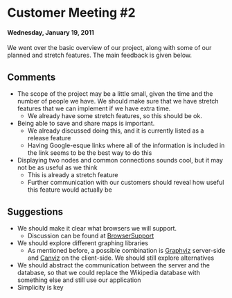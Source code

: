# Customer Meeting #2 #
#### Wednesday, January 19, 2011 ####

We went over the basic overview of our project, along with some of our planned and stretch features. The main feedback is given below.


## Comments ##
  * The scope of the project may be a little small, given the time and the number of people we have. We should make sure that we have stretch features that we can implement if we have extra time.
    * We already have some stretch features, so this should be ok.
  * Being able to save and share maps is important.
    * We already discussed doing this, and it is currently listed as a release feature
    * Having Google-esque links where all of the information is included in the link seems to be the best way to do this
  * Displaying two nodes and common connections sounds cool, but it may not be as useful as we think
    * This is already a stretch feature
    * Further communication with our customers should reveal how useful this feature would actually be

## Suggestions ##
  * We should make it clear what browsers we will support.
    * Discussion can be found at [BrowserSupport](BrowserSupport.md)
  * We should explore different graphing libraries
    * As mentioned before, a possible combination is [Graphviz](http://www.graphviz.org/) server-side and [Canviz](http://www.canviz.org/) on the client-side. We should still explore alternatives
  * We should abstract the communication between the server and the database, so that we could replace the Wikipedia database with something else and still use our application
  * Simplicity is key